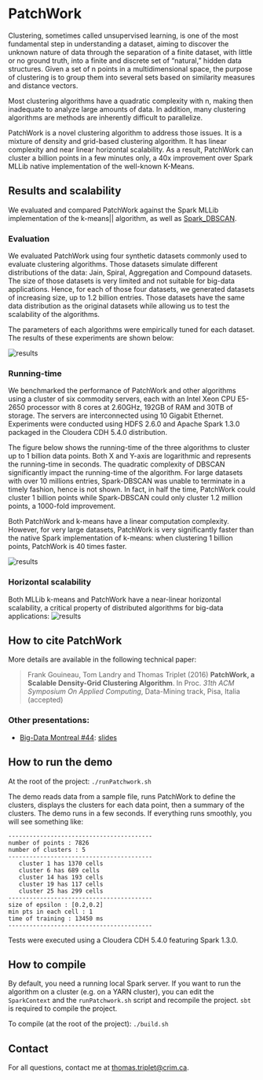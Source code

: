 # PatchWork

Clustering, sometimes called unsupervised learning, is one of the most fundamental step in understanding a dataset, aiming to discover the unknown nature of data through the separation of a finite dataset, with little or no ground truth, into a finite and discrete set of “natural,” hidden data structures. Given a set of n points in a multidimensional space, the purpose of clustering is to group them into several sets based on similarity measures and distance vectors.

Most clustering algorithms have a quadratic complexity with n, making then inadequate to analyze large amounts of data. In addition, many clustering algorithms are methods are inherently difficult to parallelize.

PatchWork is a novel clustering algorithm to address those issues. It is a mixture of density and grid-based clustering algorithm. It has linear complexity and near linear horizontal scalability. As a result, PatchWork can cluster a billion points in a few minutes only, a 40x improvement over Spark MLLib native implementation of the well-known K-Means.

## Results and scalability

We evaluated and compared PatchWork against the Spark MLLib implementation of the k-means|| algorithm, as well as [Spark_DBSCAN](https://github.com/alitouka/spark_dbscan). 

### Evaluation

We evaluated PatchWork using four synthetic datasets commonly used to evaluate clustering algorithms. Those datasets simulate different distributions of the data: Jain, Spiral, Aggregation and Compound datasets. The size of those datasets is very limited and not suitable for big-data applications. Hence, for each of those four datasets, we generated datasets of increasing size, up to 1.2 billion entries. Those datasets have the same data distribution as the original datasets while allowing us to test the scalability of the algorithms.

The parameters of each algorithms were empirically tuned for each dataset. The results of these experiments are shown below:

![results](https://raw.github.com/crim-ca/patchwork/master/doc/img/synthetic_data_results.png)

### Running-time

We benchmarked the performance of PatchWork and other algorithms using a cluster of six commodity servers, each with an Intel Xeon CPU E5-2650 processor with 8 cores at 2.60GHz, 192GB of RAM and 30TB of storage. The servers are interconnected using 10 Gigabit Ethernet. Experiments were conducted using HDFS 2.6.0 and Apache Spark 1.3.0 packaged in the Cloudera CDH 5.4.0 distribution.

The figure below shows the running-time of the three algorithms to cluster up to 1 billion data points. Both X and Y-axis are logarithmic and represents the running-time in seconds. The quadratic complexity of DBSCAN significantly impact the running-time of the algorithm. For large datasets with over 10 millions entries, Spark-DBSCAN was unable to terminate in a timely fashion, hence is not shown. In fact, in half the time, PatchWork could cluster 1 billion points while Spark-DBSCAN could only cluster 1.2 million points, a 1000-fold improvement.

Both PatchWork and k-means have a linear computation complexity. However, for very large datasets, PatchWork is very significantly faster than the native Spark implementation of k-means: when clustering 1 billion points, PatchWork is 40 times faster.

![results](https://raw.github.com/crim-ca/patchwork/master/doc/img/scalability_results.png)

### Horizontal scalability

Both MLLib k-means and PatchWork have a near-linear horizontal scalability, a critical property of distributed algorithms for big-data applications:
![results](https://raw.github.com/crim-ca/patchwork/master/doc/img/scalability_horizontal.png)


## How to cite PatchWork

More details are available in the following technical paper:

> Frank Gouineau, Tom Landry and Thomas Triplet (2016) **PatchWork, a Scalable Density-Grid Clustering Algorithm**. In Proc. *31th ACM Symposium On Applied Computing*, Data-Mining track, Pisa, Italia (accepted)

### Other presentations:
* [Big-Data Montreal #44](http://www.meetup.com/Big-Data-Montreal/events/227426150/?eventId=227426150): [slides](http://files.meetup.com/19123393/2016-01%20-%20BDM44%20-%20PatchWork.pdf)


## How to run the demo

At the root of the project:
``./runPatchwork.sh``

The demo reads data from a sample file, runs PatchWork to define the clusters, displays the clusters for each data point, then a summary of the clusters. The demo runs in a few seconds. If everything runs smoothly, you will see something like:

```
-----------------------------------------
number of points : 7826
number of clusters : 5
-----------------------------------------
   cluster 1 has 1370 cells
   cluster 6 has 689 cells
   cluster 14 has 193 cells
   cluster 19 has 117 cells
   cluster 25 has 299 cells
-----------------------------------------
size of epsilon : [0.2,0.2]
min pts in each cell : 1
time of training : 13450 ms
-----------------------------------------
```

Tests were executed using a Cloudera CDH 5.4.0 featuring Spark 1.3.0.

## How to compile

By default, you need a running local Spark server. If you want to run the algorithm on a cluster (e.g. on a YARN cluster), you can edit the ``SparkContext`` and the ``runPatchwork.sh`` script and recompile the project. ``sbt`` is required to compile the project.

To compile (at the root of the project): ``./build.sh``

## Contact

For all questions, contact me at thomas.triplet@crim.ca.
